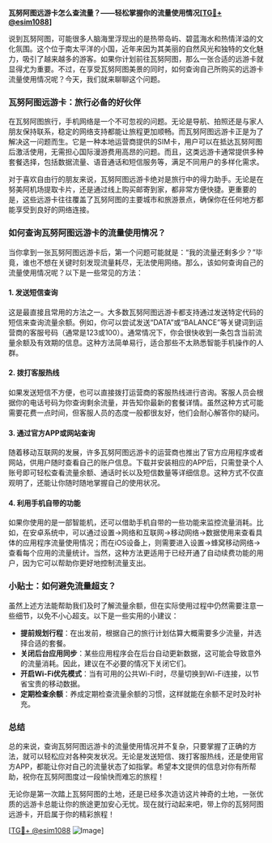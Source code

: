 **瓦努阿图远游卡怎么查流量？——轻松掌握你的流量使用情况[[TG💪+ @esim1088](https://t.me/s/esim1088)]**

说到瓦努阿图，可能很多人脑海里浮现出的是热带岛屿、碧蓝海水和热情洋溢的文化氛围。这个位于南太平洋的小国，近年来因为其美丽的自然风光和独特的文化魅力，吸引了越来越多的游客。如果你计划前往瓦努阿图，那么一张合适的远游卡就显得尤为重要。不过，在享受瓦努阿图美景的同时，如何查询自己所购买的远游卡流量使用情况呢？今天，我们就来聊聊这个问题。

### 瓦努阿图远游卡：旅行必备的好伙伴

在瓦努阿图旅行，手机网络是一个不可忽视的问题。无论是导航、拍照还是与家人朋友保持联系，稳定的网络支持都能让旅程更加顺畅。而瓦努阿图远游卡正是为了解决这一问题而生。它是一种本地运营商提供的SIM卡，用户可以在抵达瓦努阿图后激活使用，无需担心国际漫游费用高昂的问题。而且，这类远游卡通常提供多种套餐选择，包括数据流量、语音通话和短信服务等，满足不同用户的多样化需求。

对于喜欢自由行的朋友来说，瓦努阿图远游卡绝对是旅行中的得力助手。无论是在努美阿机场提取卡片，还是通过线上购买邮寄到家，都非常方便快捷。更重要的是，这些远游卡往往覆盖了瓦努阿图的主要城市和旅游景点，确保你在任何地方都能享受到良好的网络连接。

### 如何查询瓦努阿图远游卡的流量使用情况？

当你拿到一张瓦努阿图远游卡后，第一个问题可能就是：“我的流量还剩多少？”毕竟，谁也不想在关键时刻发现流量耗尽，无法使用网络。那么，该如何查询自己的流量使用情况呢？以下是一些常见的方法：

#### 1. **发送短信查询**
这是最直接且常用的方法之一。大多数瓦努阿图远游卡都支持通过发送特定代码的短信来查询流量余额。例如，你可以尝试发送“DATA”或“BALANCE”等关键词到运营商的客服号码（通常是123或100）。通常情况下，你会很快收到一条包含当前流量余额及有效期的信息。这种方法简单易行，适合那些不太熟悉智能手机操作的人群。

#### 2. **拨打客服热线**
如果发送短信不方便，也可以直接拨打运营商的客服热线进行咨询。客服人员会根据你的电话号码为你查询剩余流量，并告知你最新的套餐详情。虽然这种方式可能需要花费一点时间，但客服人员的态度一般都很友好，他们会耐心解答你的疑问。

#### 3. **通过官方APP或网站查询**
随着移动互联网的发展，许多瓦努阿图远游卡的运营商也推出了官方应用程序或者网站，供用户随时查看自己的账户信息。下载并安装相应的APP后，只需登录个人账号即可轻松查看流量余额、通话时长以及短信数量等详细信息。这种方式不仅直观明了，还能让你随时随地掌握自己的使用状况。

#### 4. **利用手机自带的功能**
如果你使用的是一部智能机，还可以借助手机自带的一些功能来监控流量消耗。比如，在安卓系统中，可以通过设置→网络和互联网→移动网络→数据使用来查看具体的应用程序流量使用情况；而在iOS设备上，则需要进入设置→蜂窝移动网络→查看每个应用的流量统计。当然，这种方法更适用于已经开通了自动续费功能的用户，因为它可以帮助你更好地控制流量支出。

### 小贴士：如何避免流量超支？

虽然上述方法能帮助我们及时了解流量余额，但在实际使用过程中仍然需要注意一些细节，以免不小心超支。以下是一些实用的小建议：

- **提前规划行程**：在出发前，根据自己的旅行计划估算大概需要多少流量，并选择合适的套餐。
- **关闭后台应用同步**：某些应用程序会在后台自动更新数据，这可能会导致意外的流量消耗。因此，建议在不必要的情况下关闭它们。
- **开启Wi-Fi优先模式**：当有可用的公共Wi-Fi时，尽量切换到Wi-Fi连接，以节省宝贵的移动数据。
- **定期检查余额**：养成定期检查流量余额的习惯，这样就能在余额不足时及时补充。

### 总结

总的来说，查询瓦努阿图远游卡的流量使用情况并不复杂，只要掌握了正确的方法，就可以轻松应对各种突发状况。无论是发送短信、拨打客服热线，还是使用官方APP，都能让你对自己的流量状态了如指掌。希望本文提供的信息对你有所帮助，祝你在瓦努阿图度过一段愉快而难忘的旅程！

无论你是第一次踏上瓦努阿图的土地，还是已经多次造访这片神奇的土地，一张优质的远游卡总能让你的旅途更加安心无忧。现在就行动起来吧，带上你的瓦努阿图远游卡，开启属于你的精彩旅程！

[[TG💪+ @esim1088](https://t.me/s/esim1088) ![Image](https://i.postimg.cc/4NQfJmqS/Snipaste-2025-05-13-00-14-12.png)]